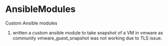 # AnsibleModules
Custom Ansible modules
1. written a custom ansible module to take snapshot of a VM in vmware as community vmware_guest_snapshot was not working due to TLS issue. 
